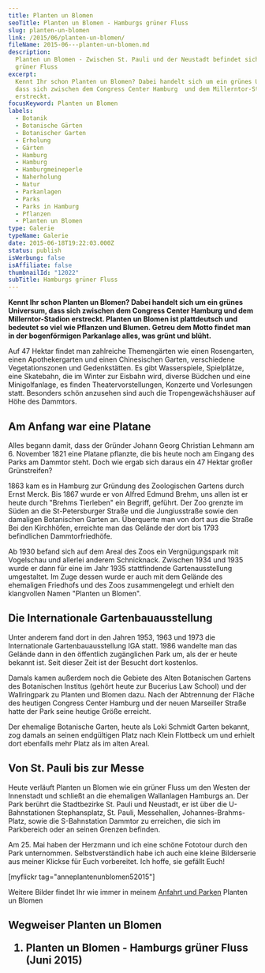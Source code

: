 ```yaml
---
title: Planten un Blomen
seoTitle: Planten un Blomen - Hamburgs grüner Fluss
slug: planten-un-blomen
link: /2015/06/planten-un-blomen/
fileName: 2015-06---planten-un-blomen.md
description:
  Planten un Blomen - Zwischen St. Pauli und der Neustadt befindet sich Hamburg
  grüner Fluss
excerpt:
  Kennt Ihr schon Planten un Blomen? Dabei handelt sich um ein grünes Universum,
  dass sich zwischen dem Congress Center Hamburg  und dem Millerntor-Stadion
  erstreckt.
focusKeyword: Planten un Blomen
labels:
  - Botanik
  - Botanische Gärten
  - Botanischer Garten
  - Erholung
  - Gärten
  - Hamburg
  - Hamburg
  - Hamburgmeineperle
  - Naherholung
  - Natur
  - Parkanlagen
  - Parks
  - Parks in Hamburg
  - Pflanzen
  - Planten un Blomen
type: Galerie
typeName: Galerie
date: 2015-06-18T19:22:03.000Z
status: publish
isWerbung: false
isAffiliate: false
thumbnailId: "12022"
subTitle: Hamburgs grüner Fluss
---
```


<strong>Kennt Ihr schon Planten un Blomen? Dabei handelt sich um ein grünes
Universum, dass sich zwischen dem Congress Center Hamburg und dem
Millerntor-Stadion erstreckt. Planten un Blomen ist plattdeutsch und bedeutet so
viel wie Pflanzen und Blumen. Getreu dem Motto findet man in der bogenförmigen
Parkanlage alles, was grünt und blüht.</strong>

Auf 47 Hektar findet man zahlreiche Themengärten wie einen Rosengarten, einen
Apothekergarten und einen Chinesischen Garten, verschiedene Vegetationszonen und
Gedenkstätten. Es gibt Wasserspiele, Spielplätze, eine Skatebahn, die im Winter
zur Eisbahn wird, diverse Büdchen und eine Minigolfanlage, es finden
Theatervorstellungen, Konzerte und Vorlesungen statt. Besonders schön anzusehen
sind auch die Tropengewächshäuser auf Höhe des Dammtors.

## Am Anfang war eine Platane

Alles begann damit, dass der Gründer Johann Georg Christian Lehmann am 6.
November 1821 eine Platane pflanzte, die bis heute noch am Eingang des Parks am
Dammtor steht. Doch wie ergab sich daraus ein 47 Hektar großer Grünstreifen?

1863 kam es in Hamburg zur Gründung des Zoologischen Gartens durch Ernst Merck.
Bis 1867 wurde er von Alfred Edmund Brehm, uns allen ist er heute durch "Brehms
Tierleben" ein Begriff, geführt. Der Zoo grenzte im Süden an die St-Petersburger
Straße und die Jungiusstraße sowie den damaligen Botanischen Garten an.
Überquerte man von dort aus die Straße Bei den Kirchhöfen, erreichte man das
Gelände der dort bis 1793 befindlichen Dammtorfriedhöfe.

Ab 1930 befand sich auf dem Areal des Zoos ein Vergnügungspark mit Vogelschau
und allerlei anderem Schnicknack. Zwischen 1934 und 1935 wurde er dann für eine
im Jahr 1935 stattfindende Gartenausstellung umgestaltet. Im Zuge dessen wurde
er auch mit dem Gelände des ehemaligen Friedhofs und des Zoos zusammengelegt und
erhielt den klangvollen Namen "Planten un Blomen".

## Die Internationale Gartenbauausstellung

Unter anderem fand dort in den Jahren 1953, 1963 und 1973 die Internationale
Gartenbauausstellung IGA statt. 1986 wandelte man das Gelände dann in den
öffentlich zugänglichen Park um, als der er heute bekannt ist. Seit dieser Zeit
ist der Besucht dort kostenlos.

Damals kamen außerdem noch die Gebiete des Alten Botanischen Gartens des
Botanischen Institus (gehört heute zur Bucerius Law School) und der Wallringpark
zu Planten und Blomen dazu. Nach der Abtrennung der Fläche des heutigen Congress
Center Hamburg und der neuen Marseiller Straße hatte der Park seine heutige
Größe erreicht.

Der ehemalige Botanische Garten, heute als Loki Schmidt Garten bekannt, zog
damals an seinen endgültigen Platz nach Klein Flottbeck um und erhielt dort
ebenfalls mehr Platz als im alten Areal.

## Von St. Pauli bis zur Messe

Heute verläuft Planten un Blomen wie ein grüner Fluss um den Westen der
Innenstadt und schließt an die ehemaligen Wallanlagen Hamburgs an. Der Park
berührt die Stadtbezirke St. Pauli und Neustadt, er ist über die U-Bahnstationen
Stephansplatz, St. Pauli, Messehallen, Johannes-Brahms-Platz, sowie die
S-Bahnstation Dammtor zu erreichen, die sich im Parkbereich oder an seinen
Grenzen befinden.

Am 25. Mai haben der Herzmann und ich eine schöne Fototour durch den Park
unternommen. Selbstverständlich habe ich auch eine kleine Bilderserie aus meiner
Klickse für Euch vorbereitet. Ich hoffe, sie gefällt Euch!

[myflickr tag="anneplantenunblomen52015"]

Weitere Bilder findet Ihr wie immer in meinem
[Anfahrt und Parken](https://www.flickr.com/photos/99929697@N07/) Planten un
Blomen

## Wegweiser Planten un Blomen<ol><li>Planten un Blomen - Hamburgs grüner Fluss (Juni 2015) [](/2016/01/ein-rundgang-durch-die-klimazonen-zum-neuen-jahr/)
